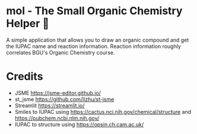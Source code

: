 # mol - The Small Organic Chemistry Helper 🧪
A simple application that allows you to draw an organic compound and get the IUPAC name and reaction information.
Reaction information roughly correlates BGU's Organic Chemistry course.

# Credits
* JSME https://jsme-editor.github.io/
* st_jsme https://github.com/llzhu/st-jsme
* Streamlit https://streamlit.io/
* Smiles to IUPAC using https://cactus.nci.nih.gov/chemical/structure and https://pubchem.ncbi.nlm.nih.gov/
* IUPAC to structure using https://opsin.ch.cam.ac.uk/

